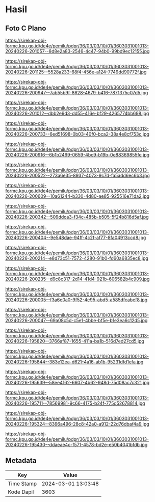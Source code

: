 # Hasil

## Foto C Plano

https://sirekap-obj-formc.kpu.go.id/de4e/pemilu/pdpr/36/03/03/10/01/3603031001013-20240226-201057--8d8e2a83-2546-4c47-94b0-99bd9ec12155.jpg

https://sirekap-obj-formc.kpu.go.id/de4e/pemilu/pdpr/36/03/03/10/01/3603031001013-20240226-201125--5528a233-68f4-456e-a124-7749dd90772f.jpg

https://sirekap-obj-formc.kpu.go.id/de4e/pemilu/pdpr/36/03/03/10/01/3603031001013-20240226-200947--7ab55b9f-8628-4679-b416-7871375c07d5.jpg

https://sirekap-obj-formc.kpu.go.id/de4e/pemilu/pdpr/36/03/03/10/01/3603031001013-20240226-201012--dbb2e9d3-dd55-416e-bf29-4265774bb698.jpg

https://sirekap-obj-formc.kpu.go.id/de4e/pemilu/pdpr/36/03/03/10/01/3603031001013-20240226-200733--6ed51698-0b03-40f0-bca2-38a4e8cf753c.jpg

https://sirekap-obj-formc.kpu.go.id/de4e/pemilu/pdpr/36/03/03/10/01/3603031001013-20240226-200916--6b1b2469-0659-4bc9-b19b-0e88369855fe.jpg

https://sirekap-obj-formc.kpu.go.id/de4e/pemilu/pdpr/36/03/03/10/01/3603031001013-20240226-200522--273a6e35-8937-4073-9c7d-fa5add6ec6b3.jpg

https://sirekap-obj-formc.kpu.go.id/de4e/pemilu/pdpr/36/03/03/10/01/3603031001013-20240226-200609--10a61244-b330-4d80-ae85-925516e71da2.jpg

https://sirekap-obj-formc.kpu.go.id/de4e/pemilu/pdpr/36/03/03/10/01/3603031001013-20240226-200342--509ddca3-f34c-485b-b505-5f24b816d5af.jpg

https://sirekap-obj-formc.kpu.go.id/de4e/pemilu/pdpr/36/03/03/10/01/3603031001013-20240226-200404--9e548dae-94ff-4c2f-af77-8fa04913ccd8.jpg

https://sirekap-obj-formc.kpu.go.id/de4e/pemilu/pdpr/36/03/03/10/01/3603031001013-20240226-200214--e8d73c51-7572-4280-91b0-fd60a6835ec8.jpg

https://sirekap-obj-formc.kpu.go.id/de4e/pemilu/pdpr/36/03/03/10/01/3603031001013-20240226-200235--d9c8c317-2d14-41d4-921b-606582b4c909.jpg

https://sirekap-obj-formc.kpu.go.id/de4e/pemilu/pdpr/36/03/03/10/01/3603031001013-20240226-200005--f3a6e0a0-9f52-4e95-abd5-a585dfcabef8.jpg

https://sirekap-obj-formc.kpu.go.id/de4e/pemilu/pdpr/36/03/03/10/01/3603031001013-20240226-200047--69a08c5d-c5e1-4bbe-bf5e-b1e3ea6c12d5.jpg

https://sirekap-obj-formc.kpu.go.id/de4e/pemilu/pdpr/36/03/03/10/01/3603031001013-20240226-195820--3766af87-1655-411a-ba1b-516d7ed27cd5.jpg

https://sirekap-obj-formc.kpu.go.id/de4e/pemilu/pdpr/36/03/03/10/01/3603031001013-20240226-195844--383e12ea-d621-4a16-ab1b-95231dfd1efa.jpg

https://sirekap-obj-formc.kpu.go.id/de4e/pemilu/pdpr/36/03/03/10/01/3603031001013-20240226-195639--58ee4162-6607-4b62-948d-75d08ac7c321.jpg

https://sirekap-obj-formc.kpu.go.id/de4e/pemilu/pdpr/36/03/03/10/01/3603031001013-20240226-195711--78569981-9c66-4175-b24f-775d52678814.jpg

https://sirekap-obj-formc.kpu.go.id/de4e/pemilu/pdpr/36/03/03/10/01/3603031001013-20240226-195324--8396a496-28c8-42a0-a912-22d76dbaf4a9.jpg

https://sirekap-obj-formc.kpu.go.id/de4e/pemilu/pdpr/36/03/03/10/01/3603031001013-20240226-195430--ddaeae4c-f571-4578-bd2e-e50b4041bfdb.jpg


## Metadata

| Key        | Value               |
| ---------- | ------------------- |
| Time Stamp | 2024-03-01 13:03:48 |
| Kode Dapil | 3603                |



